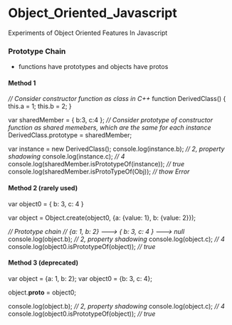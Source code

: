 # Object_Oriented_Javascript
Experiments of Object Oriented Features In Javascript

### Prototype Chain
* functions have prototypes and objects have protos

#### Method 1
*// Consider constructor function as class in C++*
function DerivedClass() { 
  this.a = 1; 
  this.b = 2;
}

var sharedMember = { b:3, c:4 };
*// Consider prototype of constructor function as shared memebers, which are the same for each instance*
DerivedClass.prototype = sharedMember; 

var instance = new DerivedClass();
console.log(instance.b); *// 2, property shadowing*
console.log(instance.c); *// 4*
console.log(sharedMember.isPrototypeOf(instance)); *// true*
console.log(sharedMember.isProtoTypeOf(Obj)); *// thow Error*

#### Method 2 (rarely used)
var object0 = { b: 3, c: 4 }

var object = Object.create(object0, {a: {value: 1}, b: {value: 2}});

*// Prototype chain*
*// {a: 1, b: 2} ---> { b: 3, c: 4 } ---> null*
console.log(object.b); *// 2, property shadowing*
console.log(object.c); *// 4*
console.log(object0.isPrototypeOf(object)); *// true*

#### Method 3 (deprecated)
var object = {a: 1, b: 2};
var object0 = {b: 3, c: 4};

object.__proto__ = object0;

console.log(object.b); *// 2, property shadowing*
console.log(object.c); *// 4*
console.log(object0.isPrototypeOf(object)); *// true*
